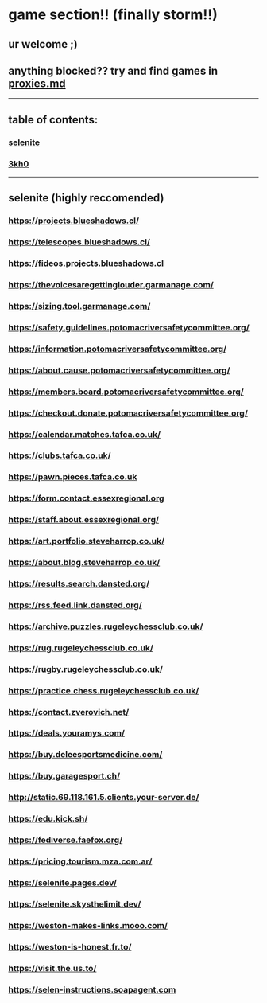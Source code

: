 # game section!! (finally storm!!)

## ur welcome ;)

## anything blocked?? try and find games in [proxies.md](github.com/storm-tv/stormhub/proxies.md)

---

## table of contents:

### [selenite]()

### [3kh0]()

---


## selenite (highly reccomended)

### https://projects.blueshadows.cl/
### https://telescopes.blueshadows.cl/
### https://fideos.projects.blueshadows.cl


### https://thevoicesaregettinglouder.garmanage.com/
### https://sizing.tool.garmanage.com/


### https://safety.guidelines.potomacriversafetycommittee.org/
### https://information.potomacriversafetycommittee.org/
### https://about.cause.potomacriversafetycommittee.org/
### https://members.board.potomacriversafetycommittee.org/
### https://checkout.donate.potomacriversafetycommittee.org/

### https://calendar.matches.tafca.co.uk/
### https://clubs.tafca.co.uk/
### https://pawn.pieces.tafca.co.uk

  

### https://form.contact.essexregional.org
### https://staff.about.essexregional.org/

### https://art.portfolio.steveharrop.co.uk/
### https://about.blog.steveharrop.co.uk/

### https://results.search.dansted.org/
### https://rss.feed.link.dansted.org/

### https://archive.puzzles.rugeleychessclub.co.uk/
### https://rug.rugeleychessclub.co.uk/
### https://rugby.rugeleychessclub.co.uk/
### https://practice.chess.rugeleychessclub.co.uk/


### https://contact.zverovich.net/
### https://deals.youramys.com/
### https://buy.deleesportsmedicine.com/
### https://buy.garagesport.ch/
### http://static.69.118.161.5.clients.your-server.de/
### https://edu.kick.sh/
### https://fediverse.faefox.org/
### https://pricing.tourism.mza.com.ar/
### https://selenite.pages.dev/
### https://selenite.skysthelimit.dev/
### https://weston-makes-links.mooo.com/
### https://weston-is-honest.fr.to/
### https://visit.the.us.to/
### https://selen-instructions.soapagent.com
